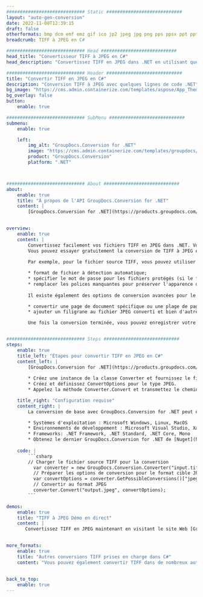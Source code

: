 ```yaml
---
############################# Static ############################
layout: "auto-gen-conversion"
date: 2022-11-08T12:39:15
draft: false
otherformats: bmp dcm emf emz gif ico jp2 jpeg jpg png pps ppsx ppt pptx psb psd svg svgz tga tif tiff webp wmf wmz
breadcrumb: TIFF à JPEG en C#

############################# Head ############################
head_title: "Convertisseur TIFF à JPEG en C#"
head_description: "Convertissez TIFF en JPEG dans .NET en utilisant quelques lignes de code. Utilisez l'API de conversion de documents GroupDocs pour convertir plus de 160 formats de fichiers."

############################# Header ############################
title: "Convertir TIFF en JPEG en C#"
description: "Conversion TIFF à JPEG avec quelques lignes de code .NET"
bg_image: "https://cms.admin.containerize.com/templates/aspose/App_Themes/V3/images/bg/header1.png"
bg_overlay: false
button:
    enable: true

############################# SubMenu ############################
submenu:
    enable: true

    left:
        img_alt: "GroupDocs.Conversion for .NET"
        image: "https://cms.admin.containerize.com/templates/groupdocs/images/product-logos/90x90-noborder/groupdocs-conversion-net.png"
        product: "GroupDocs.Conversion"
        platform: ".NET"



############################# About ############################
about:
    enable: true
    title: "À propos de l'API GroupDocs.Conversion for .NET"
    content: |
        [GroupDocs.Conversion for .NET](https://products.groupdocs.com/conversion/net/) peut être utilisé pour convertir Microsoft Word, Excel, PowerPoint, PDF, Visio et d'autres formats. GroupDocs.Conversion est une API autonome adaptée aux systèmes back-end et internes nécessitant des performances élevées. Il ne dépend d'aucun logiciel tel que Microsoft ou Open Office.
    

overview:
    enable: true
    content: |
        Convertissez facilement vos fichiers TIFF en JPEG dans .NET. Vous pouvez utiliser seulement quelques lignes de code C# dans n'importe quelle plate-forme de votre choix comme - Windows, Linux, macOS.
        Vous pouvez essayer gratuitement la conversion de TIFF à JPEG et évaluer la qualité des résultats de conversion. En plus des scénarios de conversion de fichiers simples, vous pouvez essayer des options plus avancées pour charger le fichier source TIFF et pour enregistrer le résultat de sortie JPEG. 
        
        Par exemple, pour le fichier source TIFF, vous pouvez utiliser les options de chargement suivantes :

        * format de fichier à détection automatique;
        * spécifier le mot de passe pour les fichiers protégés (si le format de fichier le prend en charge);
        * remplacer les polices manquantes pour préserver l'apparence du document.
        
        Il existe également des options de conversion avancées pour le fichier JPEG :

        * convertir une page de document spécifique ou une plage de pages;
        * ajouter un filigrane au fichier JPEG converti et bien d'autres.

        Une fois la conversion terminée, vous pouvez enregistrer votre fichier JPEG dans le chemin du fichier local ou dans tout stockage tiers tel que FTP, Amazon S3, Google Drive, Dropbox, etc. Veuillez noter - pour convertir TIFF en JPEG aucun logiciel supplémentaire n'est nécessaire - comme MS Office, Open Office, Adobe Acrobat Reader, etc.


############################# Steps ############################
steps:
    enable: true
    title_left: "Étapes pour convertir TIFF en JPEG en C#"
    content_left: |
        [GroupDocs.Conversion for .NET](https://products.groupdocs.com/conversion/net/) permet aux développeurs de convertir facilement un fichier TIFF en JPEG avec quelques lignes de code.
        
        * Créez une instance de la classe Converter et fournissez le fichier TIFF avec le chemin complet
        * Créez et définissez ConvertOptions pour le type JPEG.
        * Appelez la méthode Converter.Convert et transmettez le chemin complet et le format (JPEG) en tant que paramètre

    title_right: "Configuration requise"
    content_right: |
        La conversion de base avec GroupDocs.Conversion for .NET peut être effectuée en quelques étapes simples. Nos API sont prises en charge sur toutes les principales plates-formes et systèmes d'exploitation. Avant d'exécuter le code ci-dessous, assurez-vous que les prérequis suivants sont installés sur votre système.

        * Systèmes d'exploitation : Microsoft Windows, Linux, MacOS
        * Environnements de développement : Microsoft Visual Studio, Xamarin, MonoDevelop
        * Frameworks: .NET Framework, .NET Standard, .NET Core, Mono
        * Obtenez le dernier GroupDocs.Conversion for .NET de [Nuget](https://www.nuget.org/packages/groupdocs.conversion)
         
    code: |
        ```csharp    
        // Charger le fichier source TIFF pour la conversion
          var converter = new GroupDocs.Conversion.Converter("input.tiff");
          // Préparer les options de conversion pour le format cible JPEG
          var convertOptions = converter.GetPossibleConversions()["jpeg"].ConvertOptions;
          // Convertir au format JPEG
          converter.Convert("output.jpeg", convertOptions);
        ```

demos:
    enable: true
    title: "TIFF à JPEG Démo en direct"
    content: |
       Convertissez TIFF en JPEG maintenant en visitant le site Web [GroupDocs.Conversion App](https://products.groupdocs.app/conversion/family). La démo en ligne présente les avantages suivants
          

more_formats:
    enable: true
    title: "Autres conversions TIFF prises en charge dans C#"
    content: "Vous pouvez également convertir TIFF dans de nombreux autres formats de fichiers. Veuillez consulter la liste ci-dessous."
       
       
back_to_top:
    enable: true
---
```

